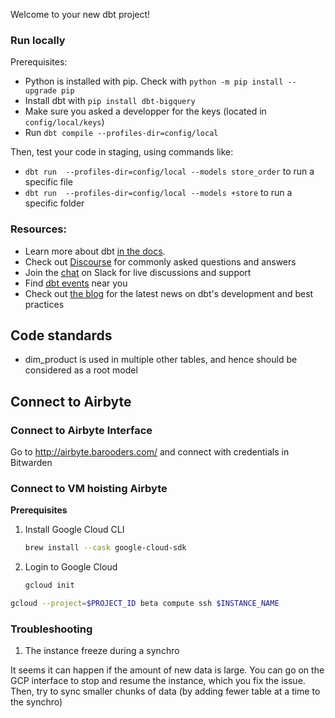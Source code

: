 Welcome to your new dbt project!

### Run locally

Prerequisites:

- Python is installed with pip. Check with `python -m pip install --upgrade pip`
- Install dbt with `pip install dbt-bigquery`
- Make sure you asked a developper for the keys (located in `config/local/keys`)
- Run `dbt compile --profiles-dir=config/local`

Then, test your code in staging, using commands like:

- `dbt run  --profiles-dir=config/local --models store_order` to run a specific file
- `dbt run  --profiles-dir=config/local --models +store` to run a specific folder

### Resources:

- Learn more about dbt [in the docs](https://docs.getdbt.com/docs/introduction).
- Check out [Discourse](https://discourse.getdbt.com/) for commonly asked questions and answers
- Join the [chat](https://community.getdbt.com/) on Slack for live discussions and support
- Find [dbt events](https://events.getdbt.com) near you
- Check out [the blog](https://blog.getdbt.com/) for the latest news on dbt's development and best practices

## Code standards

- dim_product is used in multiple other tables, and hence should be considered as a root model

## Connect to Airbyte

### Connect to Airbyte Interface

Go to http://airbyte.barooders.com/ and connect with credentials in Bitwarden

### Connect to VM hoisting Airbyte

**Prerequisites**

1. Install Google Cloud CLI

   ```bash
   brew install --cask google-cloud-sdk
   ```

2. Login to Google Cloud
   ```bash
   gcloud init
   ```

```bash
gcloud --project=$PROJECT_ID beta compute ssh $INSTANCE_NAME
```

### Troubleshooting

1. The instance freeze during a synchro

It seems it can happen if the amount of new data is large. You can go on the GCP interface to stop and resume the instance, which you fix the issue.
Then, try to sync smaller chunks of data (by adding fewer table at a time to the synchro)
